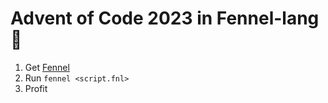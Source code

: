 # Advent of Code 2023 in Fennel-lang 🥦
1. Get [Fennel](https://fennel-lang.org) 
2. Run `fennel <script.fnl>`
3. Profit



